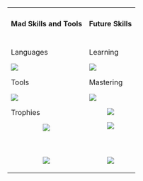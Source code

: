 <!-- SVG TYPING -->

<table>
    <tr>
        <th><h4 align="center">Mad Skills and Tools</h4></th>
        <th><h4 align="center">Future Skills</h4></th>
    </tr>
        <td>   
            <p>Languages</p>
            <p style="margin-top: 15px;">
                <a href="https://skillicons.dev">
                    <img src="https://skillicons.dev/icons?i=html,css,javascript,nodejs,md&perline=8#theme=dark" />
                </a>
                <p>Tools</p>
            <p style="margin-top: 15px;">
                <a href="https://skillicons.dev">
                    <img src="https://skillicons.dev/icons?i=git,github,nginx,mysql,docker,linux,raspberrypi,powershell,bash,vscode,figma,blender,ps,sketchup,unreal&perline=8#theme=dark" />
                </a>
                <p>Trophies</p>
                <p align="center">
                    <a href="https://github.com/ryo-ma/github-profile-trophy">
                        <img src="https://github-profile-trophy.vercel.app/?username=gork3n&theme=oldie&rank=SECRET,SSS,SS,S,AAA,A,&column=1" />
                    </a>
                </p>
                <br>
        </td>
        <td style="vertical-align:top;">
            <p>Learning</p>
                <p style="margin-top: 15px;">
                    <a href="https://skillicons.dev">
                        <img style="vertical-align: top" src="https://skillicons.dev/icons?i=ts,lua,gitlab,githubactions,bots,py,pytorch,sass,kubernetes&perline=8&theme+dark" />
                    </a>
                </p>
            <p>Mastering</p>
                <p>
                    <a href="https://skillicons.dev">
                        <img style="vertical-align: top" src="https://skillicons.dev/icons?i=javascript,git,github,docker&perline=8&theme+dark" />
                    </a>
            </p>
            <p align="center">
                <a href="https://git.io/typing-svg">
                <img align="center" src="https://readme-typing-svg.herokuapp.com?font=Open+Sans&weight=500&size=30&pause=1000&center=true&vCenter=true&width=435&height=35&lines=Hello%2C+I'm+Christopher;Welcome+to+my+profile;Create.+Develop.+Contribute." >
                </a>
            </p>
            <p align="center">
                <a href="https://github.com/anuraghazra/github-readme-stats">
                <img align="center" src=https://github-readme-stats.vercel.app/api/top-langs/?username=gork3n&layout=compact />
                </a>
            </p>
    </td>
</tr>
<!-- STATS -->
<tr>
<td>
<p align="center">
    <a href="https://github.com/anuraghazra/github-readme-stats">
        <img align="center" src=https://github-readme-stats.vercel.app/api?username=gork3n&theme=github_dark />
    </a>
</p>
</td>
<td>
<p align="center">
    <a href="https://github.com/anuraghazra/github-readme-stats">
        <img align="center" src=https://github-readme-streak-stats.herokuapp.com/?user=gork3n&theme=github_dark />
    </a>
    
</p>
</td>
</tr>
</table>
